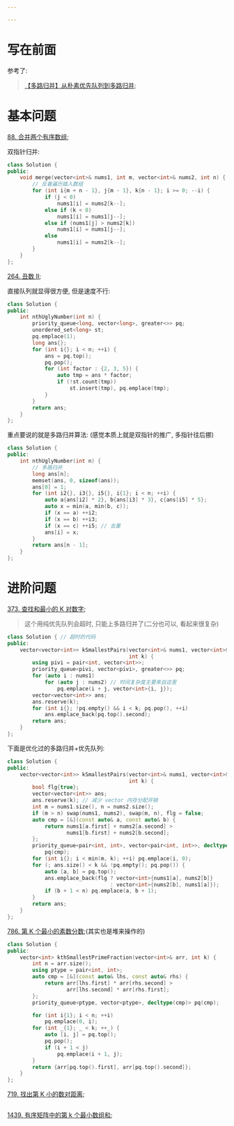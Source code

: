 ```yaml
---

---
```






# 写在前面

参考了:

>   [【多路归并】从朴素优先队列到多路归并](https://mp.weixin.qq.com/s?__biz=MzU4NDE3MTEyMA==&mid=2247490029&idx=1&sn=bba9ddff88d247db310406ee418d5a15&chksm=fd9cb2f2caeb3be4b1f84962677337dcb5884374e5b6b80340834eaff79298d11151da2dd5f7&token=252055586&lang=zh_CN#rd);



# 基本问题

 [88. 合并两个有序数组](https://leetcode.cn/problems/merge-sorted-array/);

双指针归并:

```cpp
class Solution {
public:
    void merge(vector<int>& nums1, int m, vector<int>& nums2, int n) {
        // 反着遍历插入数组
        for (int i{m + n - 1}, j{m - 1}, k{n - 1}; i >= 0; --i) {
            if (j < 0)
                nums1[i] = nums2[k--];
            else if (k < 0)
                nums1[i] = nums1[j--];
            else if (nums1[j] > nums2[k])
                nums1[i] = nums1[j--];
            else
                nums1[i] = nums2[k--];
        }
    }
};
```





 [264. 丑数 II](https://leetcode.cn/problems/ugly-number-ii/);

 直接队列就显得很方便, 但是速度不行:

```cpp
class Solution {
public:
    int nthUglyNumber(int n) {
        priority_queue<long, vector<long>, greater<>> pq;
        unordered_set<long> st;
        pq.emplace(1);
        long ans{};
        for (int i{}; i < n; ++i) {
            ans = pq.top();
            pq.pop();
            for (int factor : {2, 3, 5}) {
                auto tmp = ans * factor;
                if (!st.count(tmp)) 
                    st.insert(tmp), pq.emplace(tmp);
            }
        }
        return ans;
    }
};
```

重点要说的就是多路归并算法: (感觉本质上就是双指针的推广, 多指针往后挪)

```cpp
class Solution {
public:
    int nthUglyNumber(int n) {
        // 多路归并
        long ans[n];
        memset(ans, 0, sizeof(ans));
        ans[0] = 1;
        for (int i2{}, i3{}, i5{}, i{1}; i < n; ++i) {
            auto a{ans[i2] * 2}, b{ans[i3] * 3}, c{ans[i5] * 5};
            auto x = min(a, min(b, c));
            if (x == a) ++i2;
            if (x == b) ++i3;
            if (x == c) ++i5; // 去重
            ans[i] = x;
        }
        return ans[n - 1];
    }
};
```





# 进阶问题

 [373. 查找和最小的 K 对数字](https://leetcode.cn/problems/find-k-pairs-with-smallest-sums/);

>   这个用纯优先队列会超时, 只能上多路归并了(二分也可以, 看起来很复杂)

```cpp
class Solution { // 超时的代码
public:
    vector<vector<int>> kSmallestPairs(vector<int>& nums1, vector<int>& nums2,
                                       int k) {
        using pivi = pair<int, vector<int>>;
        priority_queue<pivi, vector<pivi>, greater<>> pq;
        for (auto i : nums1)
            for (auto j : nums2) // 时间复杂度主要来自这里
                pq.emplace(i + j, vector<int>{i, j});
        vector<vector<int>> ans;
        ans.reserve(k);
        for (int i{}; !pq.empty() && i < k; pq.pop(), ++i)
            ans.emplace_back(pq.top().second);
        return ans;
    }
};
```

下面是优化过的多路归并+优先队列:

```cpp
class Solution {
public:
    vector<vector<int>> kSmallestPairs(vector<int>& nums1, vector<int>& nums2,
                                       int k) {
        bool flg{true};
        vector<vector<int>> ans;
        ans.reserve(k); // 减少 vector 内存分配开销
        int m = nums1.size(), n = nums2.size();
        if (m > n) swap(nums1, nums2), swap(m, n), flg = false;
        auto cmp = [&](const auto& a, const auto& b) {
            return nums1[a.first] + nums2[a.second] >
                   nums1[b.first] + nums2[b.second];
        };
        priority_queue<pair<int, int>, vector<pair<int, int>>, decltype(cmp)>
            pq(cmp);
        for (int i{}; i < min(m, k); ++i) pq.emplace(i, 0);
        for (; ans.size() < k && !pq.empty(); pq.pop()) {
            auto [a, b] = pq.top();
            ans.emplace_back(flg ? vector<int>{nums1[a], nums2[b]}
                                 : vector<int>{nums2[b], nums1[a]});
            if (b + 1 < n) pq.emplace(a, b + 1);
        }
        return ans;
    }
};
```





 [786. 第 K 个最小的素数分数](https://leetcode.cn/problems/k-th-smallest-prime-fraction/);(其实也是堆来操作的)

```cpp
class Solution {
public:
    vector<int> kthSmallestPrimeFraction(vector<int>& arr, int k) {
        int n = arr.size();
        using ptype = pair<int, int>;
        auto cmp = [&](const auto& lhs, const auto& rhs) {
            return arr[lhs.first] * arr[rhs.second] >
                   arr[lhs.second] * arr[rhs.first];
        };
        priority_queue<ptype, vector<ptype>, decltype(cmp)> pq(cmp);

        for (int i{1}; i < n; ++i) 
            pq.emplace(0, i);
        for (int _{1}; _ < k; ++_) {
            auto [i, j] = pq.top();
            pq.pop();
            if (i + 1 < j) 
                pq.emplace(i + 1, j);
        }
        return {arr[pq.top().first], arr[pq.top().second]};
    }
};
```



 [719. 找出第 K 小的数对距离](https://leetcode.cn/problems/find-k-th-smallest-pair-distance/);

```cpp
```





 [1439. 有序矩阵中的第 k 个最小数组和](https://leetcode.cn/problems/find-the-kth-smallest-sum-of-a-matrix-with-sorted-rows/);

```cpp
```

